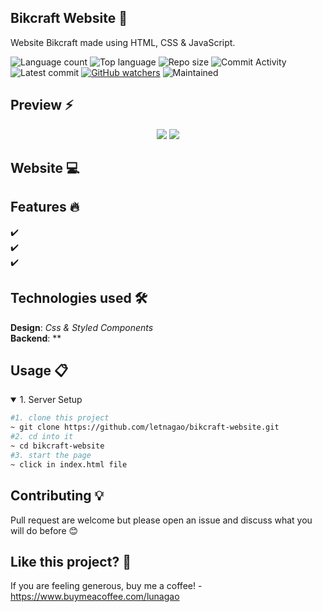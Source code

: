 ## Bikcraft Website 🎯
Website Bikcraft made using HTML, CSS & JavaScript.

![Language count](https://img.shields.io/github/languages/count/letnagao/bikcraft-website?color=green)
![Top language](https://img.shields.io/github/languages/top/letnagao/bikcraft-website?color=ff69b4)
![Repo size](https://img.shields.io/github/repo-size/letnagao/bikcraft-website?color=yellow)
![Commit Activity](https://img.shields.io/github/commit-activity/y/letnagao/bikcraft-website?color=blue)
![Latest commit](https://img.shields.io/github/last-commit/letnagao/bikcraft-website?color=red)
[![GitHub watchers](https://img.shields.io/github/watchers/letnagao/bikcraft-website?logo=GitHub)](https://github.com/letnagao/bikcraft-website/watchers)
![Maintained](https://img.shields.io/maintenance/yes/9999)

</ul><h2> Preview ⚡️</h2>
<p align="center">
  <img src="https://user-images.githubusercontent.com/99754900/212082679-6a9458eb-4201-478d-bd98-1d7a49264548.jpg" />
    <img src="https://user-images.githubusercontent.com/99754900/212082685-048be8dc-d327-4ef8-a19c-e289ebdd0066.jpg" />
</p>  


## Website 💻


## Features 🔥
✔️ <br />
✔️ <br />
✔️ <br />

## Technologies used 🛠️
**Design**: *Css & Styled Components*<br />
**Backend**: ** <br />

## Usage 📋
<details open>
<summary>1. Server Setup</summary>

```bash
#1. clone this project
~ git clone https://github.com/letnagao/bikcraft-website.git
#2. cd into it
~ cd bikcraft-website
#3. start the page 
~ click in index.html file
```

</details>

## Contributing 💡
Pull request are welcome but please open an issue and discuss what you will do before 😊

## Like this project? 💖

If you are feeling generous, buy me a coffee! - https://www.buymeacoffee.com/lunagao

